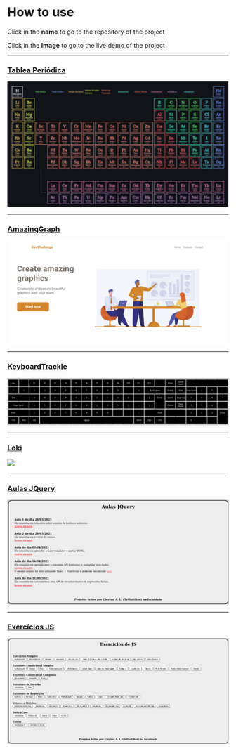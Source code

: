 # How to use
Click in the **name** to go to the repository of the project

Click in the **image** to go to the live demo of the project

---

### [Tablea Periódica](https://github.com/ToMattBan/periodic-table/)
<a href="https://tomattban.github.io/periodic-table/"><img src="https://github.com/ToMattBan/Just_Links_Live/blob/ec360ca74db4f378f9826ae320b579281de30654/Tabela_Pediodica.png" /></a>

---

### [AmazingGraph](https://github.com/ToMattBan/DevChallenge_AmazingGraph/)
<a href="https://tomattban.github.io/DevChallenge_AmazingGraph/"><img src="https://github.com/ToMattBan/Just_Links_Live/blob/ec360ca74db4f378f9826ae320b579281de30654/AmazGraph.png" /></a>

---

### [KeyboardTrackle](https://github.com/ToMattBan/KeyboardTrackle/)
<a href="https://tomattban.github.io/KeyboardTrackle/"><img src="https://github.com/ToMattBan/Just_Links_Live/blob/ec360ca74db4f378f9826ae320b579281de30654/KeyboardTrackle.gif" /></a>

---

### [Loki](https://github.com/ToMattBan/Facul-1S_Atividade_D1/index.html)
<a href="https://tomattban.github.io/Facul-1S_Atividade_D1/index.html"><img src="https://github.com/ToMattBan/Just_Links_Live/blob/ec360ca74db4f378f9826ae320b579281de30654/Loki.gif" /></a>

---

### [Aulas JQuery](https://github.com/ToMattBan/Facul-5S_Jquery/)
<a href="https://tomattban.github.io/Facul-5S_Jquery/"><img src="https://github.com/ToMattBan/Just_Links_Live/blob/ec360ca74db4f378f9826ae320b579281de30654/Aulas%20JQuery.png" /></a>

---

### [Exercícios JS](https://github.com/ToMattBan/Facul-2S_Atividades_JS/)
<a href="https://tomattban.github.io/Facul-2S_Atividades_JS/"><img src="https://github.com/ToMattBan/Just_Links_Live/blob/ec360ca74db4f378f9826ae320b579281de30654/ExerciciosJS.png" /></a>
